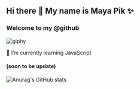 ## Hi there 👋 My name is Maya Pik ✨
### Welcome to my @github

![giphy](https://user-images.githubusercontent.com/4813814/189055423-a6d591b5-3ce1-4812-a5cf-6978fe7dda59.gif)

🌱 I’m currently learning JavaScript

#### (soon to be update)
![Anurag's GitHub stats](https://github-readme-stats.vercel.app/api?username=mayapik&show_icons=true&theme=radical)
